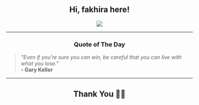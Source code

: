 <h2 align="center"> Hi, fakhira here!</h2>

<p align="center">
<a href="https://github.com/fakhiralkda" alt="github streak"><img src="https://dvst-streak.herokuapp.com/?user=fakhiralkda&theme=tokyonight&fire=DD472C"></a>
</p>

<hr>
<h3 align="center">Quote of The Day</h3>
<p align="center">
<blockquote>
<i>"Even if you're sure you can win, be careful that you can live with what you lose."</i>
<br>
<b>- Gary Keller</b>
</blockquote>
</p>


<hr>
<h2 align="center">Thank You 🙏🏼</h2>
